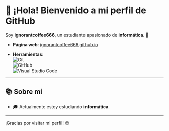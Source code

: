 # 👋 ¡Hola! Bienvenido a mi perfil de GitHub

Soy **ignorantcoffee666**, un estudiante apasionado de **informática**. 🚀

- **Página web**: [ignorantcoffee666.github.io](https://ignorantcoffee666.github.io)


- **Herramientas**:  
  ![Git](https://img.shields.io/badge/-Git-F05032?style=flat-square&logo=git&logoColor=white)  
  ![GitHub](https://img.shields.io/badge/-GitHub-181717?style=flat-square&logo=github&logoColor=white)  
  ![Visual Studio Code](https://img.shields.io/badge/-VS%20Code-007ACC?style=flat-square&logo=visual-studio-code&logoColor=white)

---

## 📚 Sobre mí
- 🎓 Actualmente estoy estudiando **informática**.

---

¡Gracias por visitar mi perfil! 😊
